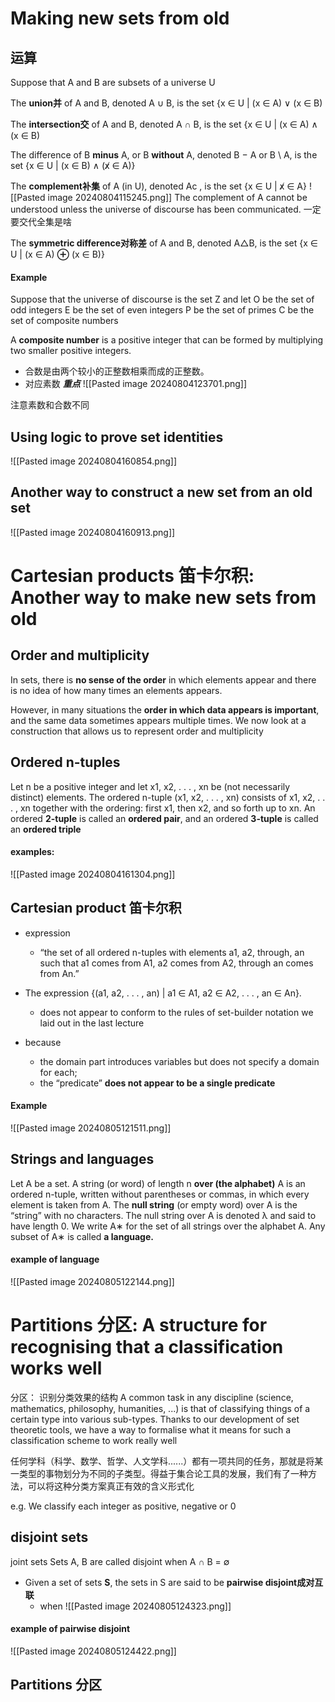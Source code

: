 # Making new sets from old 
## 运算
Suppose that A and B are subsets of a universe U

The **union并** of A and B, denoted A ∪ B, is the set
{x ∈ U | (x ∈ A) ∨ (x ∈ B)

The **intersection交** of A and B, denoted A ∩ B, is the set
{x ∈ U | (x ∈ A) ∧ (x ∈ B)

The difference of B **minus** A, or B **without** A, denoted B − A or B \\ A, is the set {x ∈ U | (x ∈ B) ∧ (x̸ ∈ A)}


The **complement补集** of A (in U), denoted Ac , is the set {x ∈ U | x̸ ∈ A}
![[Pasted image 20240804115245.png]]
The complement of A cannot be understood unless the universe of discourse has been communicated. 一定要交代全集是啥

The **symmetric difference对称差** of A and B, denoted A△B, is the set {x ∈ U | (x ∈ A) **⊕** (x ∈ B)}


#### Example
Suppose that the universe of discourse is the set Z and let 
O be the set of odd integers 
E be the set of even integers 
P be the set of primes 
C be the set of composite numbers


A **composite number** is a positive integer that can be formed by multiplying two smaller positive integers.
- 合数是由两个较小的正整数相乘而成的正整数。
- 对应素数
***重点***
![[Pasted image 20240804123701.png]]

注意素数和合数不同



## Using logic to prove set identities
![[Pasted image 20240804160854.png]]

## Another way to construct a new set from an old set

![[Pasted image 20240804160913.png]]



# Cartesian products 笛卡尔积: Another way to make new sets from old 

## Order and multiplicity 
In sets, there is **no sense of the order** in which elements appear and there is no idea of how many times an elements appears. 

However, in many situations the **order in which data appears is important**, and the same data sometimes appears multiple times. We now look at a construction that allows us to represent order and multiplicity

## Ordered n-tuples

Let n be a positive integer and let x1, x2, . . . , xn be (not necessarily distinct) elements. The ordered n-tuple (x1, x2, . . . , xn) consists of x1, x2, . . . , xn together with the ordering: first x1, then x2, and so forth up to xn. An ordered **2-tuple** is called an **ordered pair**, and an ordered **3-tuple** is called an **ordered triple**

#### examples:
![[Pasted image 20240804161304.png]]

## Cartesian product 笛卡尔积

- expression
	- “the set of all ordered n-tuples with elements a1, a2, through, an such that a1 comes from A1, a2 comes from A2, through an comes from An.”

- The expression {(a1, a2, . . . , an) | a1 ∈ A1, a2 ∈ A2, . . . , an ∈ An}. 
	- does not appear to conform to the rules of set-builder notation we laid out in the last lecture 
- because
	- the domain part introduces variables but does not specify a domain for each; 
	- the “predicate” **does not appear to be a single predicate**


#### Example
![[Pasted image 20240805121511.png]]

## Strings and languages                 

Let A be a set. A string (or word) of length n **over (the alphabet)**
A is an ordered n-tuple, written without parentheses or commas, in which every element is taken from A. 
The **null string** (or empty word) over A is the “string” with no characters. 
The null string over A is denoted λ and said to have length 0. 
We write A∗ for the set of all strings over the alphabet A. 
Any subset of A∗ is called **a language.**

#### example of language


![[Pasted image 20240805122144.png]]


# Partitions 分区: A structure for recognising that a classification works well
分区： 识别分类效果的结构
A common task in any discipline (science, mathematics, philosophy, humanities, ...) is that of classifying things of a certain type into various sub-types. Thanks to our development of set theoretic tools, we have a way to formalise what it means for such a classification scheme to work really well

任何学科（科学、数学、哲学、人文学科......）都有一项共同的任务，那就是将某一类型的事物划分为不同的子类型。得益于集合论工具的发展，我们有了一种方法，可以将这种分类方案真正有效的含义形式化

e.g. 
We classify each integer as positive, negative or 0

## disjoint sets
joint sets Sets A, B are called disjoint when A ∩ B = ∅

- Given a set of sets **S**, the sets in S are said to be **pairwise disjoint成对互联** 
	- when 
![[Pasted image 20240805124323.png]]
#### example of pairwise disjoint
![[Pasted image 20240805124422.png]]

## Partitions 分区




























